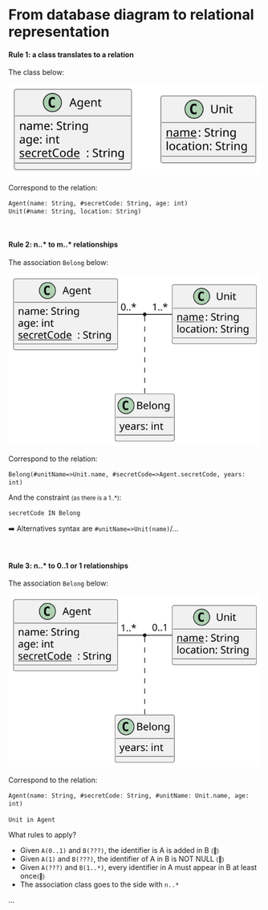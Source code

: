# From database diagram to relational representation

<div class="row row-cols-md-2"><div>

#### Rule 1: a class translates to a relation

The class below:

<div class="text-center">

![_uml/rule1.pu](_uml/rule1.svg)
</div>

Correspond to the relation:

```php!
Agent(name: String, #secretCode: String, age: int)
Unit(#name: String, location: String)
```

<br>

#### Rule 2: n..* to m..* relationships

The association `Belong` below:

<div class="text-center">

![_uml/rule2.pu](_uml/rule2.svg)
</div>

Correspond to the relation:

```php!
Belong(#unitName=>Unit.name, #secretCode=>Agent.secretCode, years: int)
```

And the constraint <small>(as there is a 1..*)</small>:

```php!
secretCode IN Belong
```

➡️ Alternatives syntax are `#unitName=>Unit(name)`/...

<br>

#### Rule 3: n..* to 0..1 or 1 relationships

The association `Belong` below:

<div class="text-center">

![_uml/rule3.pu](_uml/rule3.svg)
</div>

Correspond to the relation:

```php!
Agent(name: String, #secretCode: String, #unitName: Unit.name, age: int)

Unit in Agent
```

What rules to apply?

* Given `A(0..1)` and `B(???)`, the identifier is A is added in B <small>(🔄️)</small>
* Given `A(1)` and `B(???)`, the identifier of A in B is NOT NULL <small>(🔄️)</small>
* Given `A(???)` and `B(1..*)`, every identifier in A must appear in B at least once<small>(🔄️)</small>
* The association class goes to the side with `n..*`

</div><div>

...
</div></div>